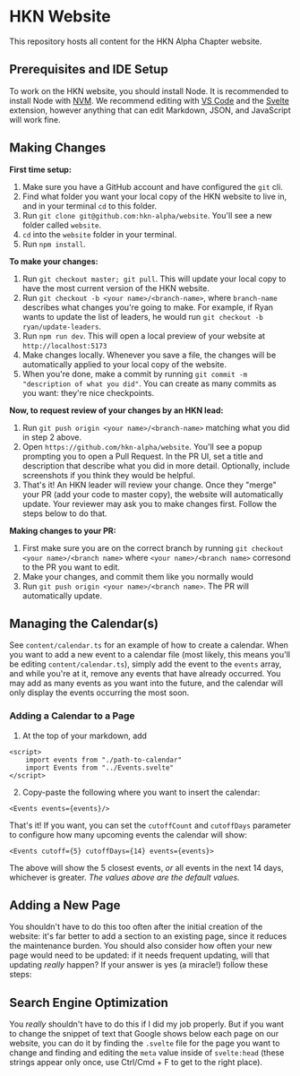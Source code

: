 # HKN Website

This repository hosts all content for the HKN Alpha Chapter website.

## Prerequisites and IDE Setup

To work on the HKN website, you should install Node. It is recommended to install Node with [NVM](https://github.com/nvm-sh/nvm). We recommend editing with [VS Code](https://code.visualstudio.com/) and the [Svelte](https://marketplace.visualstudio.com/items?itemName=svelte.svelte-vscode) extension, however anything that can edit Markdown, JSON, and JavaScript will work fine.

## Making Changes

**First time setup:**

1. Make sure you have a GitHub account and have configured the `git` cli.
2. Find what folder you want your local copy of the HKN website to live in, and in your terminal `cd` to this folder.
3. Run `git clone git@github.com:hkn-alpha/website`. You'll see a new folder called `website`.
4. `cd` into the `website` folder in your terminal.
5. Run `npm install`.

**To make your changes:**

1. Run `git checkout master; git pull`. This will update your local copy to have the most current version of the HKN website.
2. Run `git checkout -b <your name>/<branch-name>`, where `branch-name` describes what changes you're going to make. For example, if Ryan wants to update the list of leaders, he would run `git checkout -b ryan/update-leaders`.
3. Run `npm run dev`. This will open a local preview of your website at `http://localhost:5173`
4. Make changes locally. Whenever you save a file, the changes will be automatically applied to your local copy of the website.
5. When you're done, make a commit by running `git commit -m "description of what you did"`. You can create as many commits as you want: they're nice checkpoints.

**Now, to request review of your changes by an HKN lead:**

1. Run `git push origin <your name>/<branch-name>` matching what you did in step 2 above.
2. Open `https://github.com/hkn-alpha/website`. You'll see a popup prompting you to open a Pull Request. In the PR UI, set a title and description that describe what you did in more detail. Optionally, include screenshots if you think they would be helpful.
3. That's it! An HKN leader will review your change. Once they "merge" your PR (add your code to master copy), the website will automatically update. Your reviewer may ask you to make changes first. Follow the steps below to do that.

**Making changes to your PR:**

1. First make sure you are on the correct branch by running `git checkout <your name>/<branch name>` where `<your name>/<branch name>` corresond to the PR you want to edit.
2. Make your changes, and commit them like you normally would
3. Run `git push origin <your name>/<branch name>`. The PR will automatically update.

## Managing the Calendar(s)

See `content/calendar.ts` for an example of how to create a calendar. When you want to add a new event to a calendar file (most likely, this means you'll be editing `content/calendar.ts`), simply add the event to the `events` array, and while you're at it, remove any events that have already occurred. You may add as many events as you want into the future, and the calendar will only display the events occurring the most soon.

### Adding a Calendar to a Page

1. At the top of your markdown, add

```
<script>
    import events from "./path-to-calendar"
    import Events from "../Events.svelte"
</script>
```

2. Copy-paste the following where you want to insert the calendar:

```
<Events events={events}/>
```

That's it! If you want, you can set the `cutoffCount` and `cutoffDays` parameter to configure
how many upcoming events the calendar will show:

```
<Events cutoff={5} cutoffDays={14} events={events}>
```

The above will show the 5 closest events, _or_ all events in the next 14 days, whichever is greater. _The values above are the default values._

## Adding a New Page

You shouldn't have to do this too often after the initial creation of the website: it's far better to add a section to an existing page, since it reduces the maintenance burden. You should also consider how often your new page would need to be updated: if it needs frequent updating, will that updating _really_ happen?
If your answer is yes (a miracle!) follow these steps:

## Search Engine Optimization

You _really_ shouldn't have to do this if I did my job properly. But if you want to change the snippet of text that Google shows below each page on our website, you can do it by finding the `.svelte` file for the page you want to change and finding and editing the `meta` value inside of `svelte:head` (these strings appear only once, use Ctrl/Cmd + F to get to the right place).
